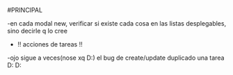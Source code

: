 #PRINCIPAL

-en cada modal new, verificar si existe cada cosa en las listas desplegables, sino decirle q lo cree 

- !! acciones de tareas !!

-ojo sigue a veces(nose xq D:) el bug de create/update duplicado una tarea D: D: